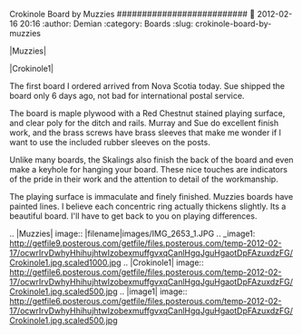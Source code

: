 Crokinole Board by Muzzies
##########################
:date: 2012-02-16 20:16
:author: Demian
:category: Boards
:slug: crokinole-board-by-muzzies

|Muzzies|

|Crokinole1|

The first board I ordered arrived from Nova Scotia today. Sue shipped
the board only 6 days ago, not bad for international postal service.

The board is maple plywood with a Red Chestnut stained playing surface,
and clear poly for the ditch and rails. Murray and Sue do excellent
finish work, and the brass screws have brass sleeves that make me wonder
if I want to use the included rubber sleeves on the posts.

Unlike many boards, the Skalings also finish the back of the board and
even make a keyhole for hanging your board. These nice touches are
indicators of the pride in their work and the attention to detail of the
workmanship.

The playing surface is immaculate and finely finished. Muzzies boards
have painted lines. I believe each concentric ring actually thickens
slightly. Its a beautiful board. I'll have to get back to you on playing
differences.

.. |Muzzies| image:: |filename|images/IMG_2653_1.JPG
.. _image1: http://getfile9.posterous.com/getfile/files.posterous.com/temp-2012-02-17/ocwrIrvDwhyHhihujhtwIzobexmuffgvxqCanlHgqJguHgaotDpFAzuxdzFG/Crokinole1.jpg.scaled1000.jpg
.. |Crokinole1| image:: http://getfile6.posterous.com/getfile/files.posterous.com/temp-2012-02-17/ocwrIrvDwhyHhihujhtwIzobexmuffgvxqCanlHgqJguHgaotDpFAzuxdzFG/Crokinole1.jpg.scaled500.jpg
.. |image1| image:: http://getfile6.posterous.com/getfile/files.posterous.com/temp-2012-02-17/ocwrIrvDwhyHhihujhtwIzobexmuffgvxqCanlHgqJguHgaotDpFAzuxdzFG/Crokinole1.jpg.scaled500.jpg
